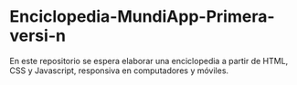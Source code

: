 # Enciclopedia-MundiApp-Primera-versi-n
En este repositorio se espera elaborar una enciclopedia a partir de HTML, CSS y Javascript, responsiva en computadores y móviles.
